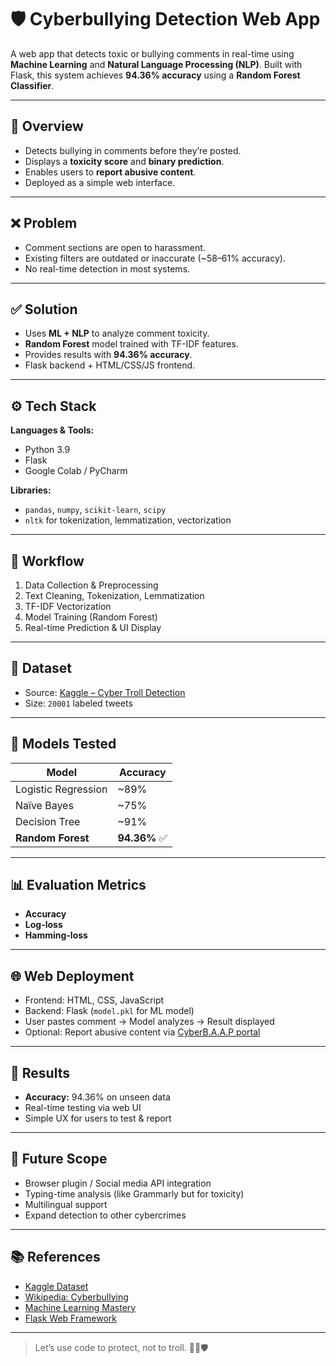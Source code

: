 # 🛡️ Cyberbullying Detection Web App

A web app that detects toxic or bullying comments in real-time using **Machine Learning** and **Natural Language Processing (NLP)**. Built with Flask, this system achieves **94.36% accuracy** using a **Random Forest Classifier**.

---

## 📌 Overview

- Detects bullying in comments before they’re posted.
- Displays a **toxicity score** and **binary prediction**.
- Enables users to **report abusive content**.
- Deployed as a simple web interface.

---

## ❌ Problem

- Comment sections are open to harassment.
- Existing filters are outdated or inaccurate (~58–61% accuracy).
- No real-time detection in most systems.

---

## ✅ Solution

- Uses **ML + NLP** to analyze comment toxicity.
- **Random Forest** model trained with TF-IDF features.
- Provides results with **94.36% accuracy**.
- Flask backend + HTML/CSS/JS frontend.

---

## ⚙️ Tech Stack

**Languages & Tools:**
- Python 3.9
- Flask
- Google Colab / PyCharm

**Libraries:**
- `pandas`, `numpy`, `scikit-learn`, `scipy`
- `nltk` for tokenization, lemmatization, vectorization

---

## 🔄 Workflow

1. Data Collection & Preprocessing  
2. Text Cleaning, Tokenization, Lemmatization  
3. TF-IDF Vectorization  
4. Model Training (Random Forest)  
5. Real-time Prediction & UI Display

---

## 📂 Dataset

- Source: [Kaggle – Cyber Troll Detection](https://www.kaggle.com/dataturks/dataset-for-detection-of-cybertrolls)  
- Size: `20001` labeled tweets

---

## 🤖 Models Tested

| Model               | Accuracy |
|--------------------|----------|
| Logistic Regression| ~89%     |
| Naïve Bayes        | ~75%     |
| Decision Tree      | ~91%     |
| **Random Forest**  | **94.36%** ✅ |

---

## 📊 Evaluation Metrics

- **Accuracy**
- **Log-loss**
- **Hamming-loss**

---

## 🌐 Web Deployment

- Frontend: HTML, CSS, JavaScript  
- Backend: Flask (`model.pkl` for ML model)  
- User pastes comment → Model analyzes → Result displayed  
- Optional: Report abusive content via [CyberB.A.A.P portal](https://cyberbaap.in/)

---

## 🧪 Results

- **Accuracy:** 94.36% on unseen data
- Real-time testing via web UI
- Simple UX for users to test & report

---

## 🔮 Future Scope

- Browser plugin / Social media API integration  
- Typing-time analysis (like Grammarly but for toxicity)  
- Multilingual support  
- Expand detection to other cybercrimes

---

## 📚 References

- [Kaggle Dataset](https://www.kaggle.com/dataturks/dataset-for-detection-of-cybertrolls)  
- [Wikipedia: Cyberbullying](https://en.wikipedia.org/wiki/Cyberbullying)  
- [Machine Learning Mastery](https://machinelearningmastery.com/)  
- [Flask Web Framework](https://flask.palletsprojects.com/)

---

> Let’s use code to protect, not to troll. 👨‍💻🛡️
